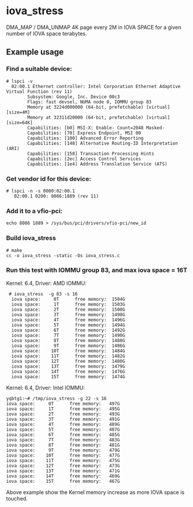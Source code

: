 # iova_stress
DMA_MAP / DMA_UNMAP 4K page every 2M in IOVA SPACE for a given number of IOVA space terabytes.

## Example usage
### Find a suitable device:
```
# lspci -v
  02:00.1 Ethernet controller: Intel Corporation Ethernet Adaptive Virtual Function (rev 11)
        Subsystem: Google, Inc. Device 00c3
        Flags: fast devsel, NUMA node 0, IOMMU group 83
        Memory at 3224d000000 (64-bit, prefetchable) [virtual] [size=4M]
        Memory at 32311d20000 (64-bit, prefetchable) [virtual] [size=64K]
        Capabilities: [b0] MSI-X: Enable- Count=2048 Masked-
        Capabilities: [70] Express Endpoint, MSI 00
        Capabilities: [100] Advanced Error Reporting
        Capabilities: [148] Alternative Routing-ID Interpretation (ARI)
        Capabilities: [158] Transaction Processing Hints
        Capabilities: [2ec] Access Control Services
        Capabilities: [1e4] Address Translation Service (ATS)
```
 
### Get vendor id for this device:
```
# lspci -n -s 0000:02:00.1
   02:00.1 0200: 8086:1889 (rev 11)
```
 
### Add it to a vfio-pci:
```
echo 8086 1889 > /sys/bus/pci/drivers/vfio-pci/new_id
```

### Build iova_stress
```
# make
cc -o iova_stress -static -Os iova_stress.c
```

 ### Run this test with IOMMU group 83, and max iova space = 16T

Kernel: 6.4, Driver: AMD IOMMU:
```
 # iova_stress  -g 83 -s 16
  iova space:     0T      free memory:  1504G
  iova space:     1T      free memory:  1503G
  iova space:     2T      free memory:  1500G
  iova space:     3T      free memory:  1498G
  iova space:     4T      free memory:  1496G
  iova space:     5T      free memory:  1494G
  iova space:     6T      free memory:  1492G
  iova space:     7T      free memory:  1490G
  iova space:     8T      free memory:  1488G
  iova space:     9T      free memory:  1486G
  iova space:    10T      free memory:  1484G
  iova space:    11T      free memory:  1482G
  iova space:    12T      free memory:  1480G
  iova space:    13T      free memory:  1479G
  iova space:    14T      free memory:  1476G
  iova space:    15T      free memory:  1474G
```

Kernel: 6.4, Driver: Intel IOMMU:
```
yqbtg1:~# /tmp/iova_stress -g 22 -s 16
iova space:     0T      free memory:   497G
iova space:     1T      free memory:   495G
iova space:     2T      free memory:   493G
iova space:     3T      free memory:   491G
iova space:     4T      free memory:   489G
iova space:     5T      free memory:   487G
iova space:     6T      free memory:   485G
iova space:     7T      free memory:   483G
iova space:     8T      free memory:   481G
iova space:     9T      free memory:   479G
iova space:    10T      free memory:   477G
iova space:    11T      free memory:   475G
iova space:    12T      free memory:   473G
iova space:    13T      free memory:   471G
iova space:    14T      free memory:   469G
iova space:    15T      free memory:   467G
```
Above example show the Kernel memory increase as more IOVA space is touched.
